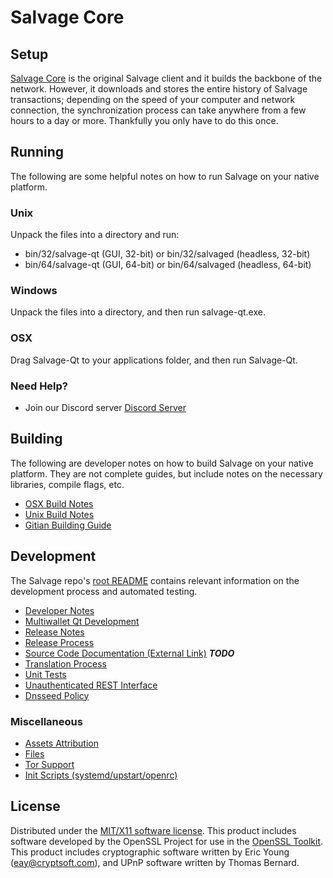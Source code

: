 Salvage Core
=====================

Setup
---------------------
[Salvage Core](https://www.scn.network) is the original Salvage client and it builds the backbone of the network. However, it downloads and stores the entire history of Salvage transactions; depending on the speed of your computer and network connection, the synchronization process can take anywhere from a few hours to a day or more. Thankfully you only have to do this once.

Running
---------------------
The following are some helpful notes on how to run Salvage on your native platform.

### Unix

Unpack the files into a directory and run:

- bin/32/salvage-qt (GUI, 32-bit) or bin/32/salvaged (headless, 32-bit)
- bin/64/salvage-qt (GUI, 64-bit) or bin/64/salvaged (headless, 64-bit)

### Windows

Unpack the files into a directory, and then run salvage-qt.exe.

### OSX

Drag Salvage-Qt to your applications folder, and then run Salvage-Qt.

### Need Help?

* Join our Discord server [Discord Server](https://discordapp.com/invite/9nzt37V)

Building
---------------------
The following are developer notes on how to build Salvage on your native platform. They are not complete guides, but include notes on the necessary libraries, compile flags, etc.

- [OSX Build Notes](build-osx.md)
- [Unix Build Notes](build-unix.md)
- [Gitian Building Guide](gitian-building.md)

Development
---------------------
The Salvage repo's [root README](https://github.com/salvage/salvage/blob/master/README.md) contains relevant information on the development process and automated testing.

- [Developer Notes](developer-notes.md)
- [Multiwallet Qt Development](multiwallet-qt.md)
- [Release Notes](release-notes.md)
- [Release Process](release-process.md)
- [Source Code Documentation (External Link)](https://dev.visucore.com/bitcoin/doxygen/) ***TODO***
- [Translation Process](translation_process.md)
- [Unit Tests](unit-tests.md)
- [Unauthenticated REST Interface](REST-interface.md)
- [Dnsseed Policy](dnsseed-policy.md)

### Miscellaneous
- [Assets Attribution](assets-attribution.md)
- [Files](files.md)
- [Tor Support](tor.md)
- [Init Scripts (systemd/upstart/openrc)](init.md)

License
---------------------
Distributed under the [MIT/X11 software license](http://www.opensource.org/licenses/mit-license.php).
This product includes software developed by the OpenSSL Project for use in the [OpenSSL Toolkit](https://www.openssl.org/). This product includes
cryptographic software written by Eric Young ([eay@cryptsoft.com](mailto:eay@cryptsoft.com)), and UPnP software written by Thomas Bernard.

